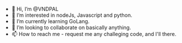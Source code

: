 - 👋 Hi, I’m @VNDPAL
- 👀 I’m interested in nodeJs, Javascript and python.
- 🌱 I’m currently learning GoLang.
- 💞️ I’m looking to collaborate on basically anything.
- 📫 How to reach me - request me any challeging code, and I'll there.

<!---
VNDPAL/VNDPAL is a ✨ special ✨ repository because its `README.md` (this file) appears on your GitHub profile.
You can click the Preview link to take a look at your changes.
--->

